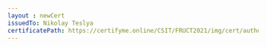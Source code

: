 ```yaml
--- 
layout : newCert 
issuedTo: Nikolay Teslya 
certificatePath: https://certifyme.online/CSIT/FRUCT2021/img/cert/author/NikolayTeslya_886e7.png
--- 
```

